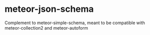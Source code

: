 # meteor-json-schema
Complement to meteor-simple-schema, meant to be compatible with meteor-collection2 and meteor-autoform
